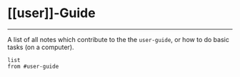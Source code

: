 # [[user]]-Guide
---
A list of all notes which contribute to the the `user-guide`, or how to do basic tasks (on a computer).

```dataview
list
from #user-guide 
```